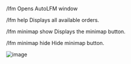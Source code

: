 /lfm               Opens AutoLFM window

/lfm help          Displays all available orders.

/lfm minimap show  Displays the minimap button.

/lfm minimap hide  Hide minimap button.


![image](https://github.com/user-attachments/assets/be119241-4fea-47b3-b121-8d8a17fc92e4)






